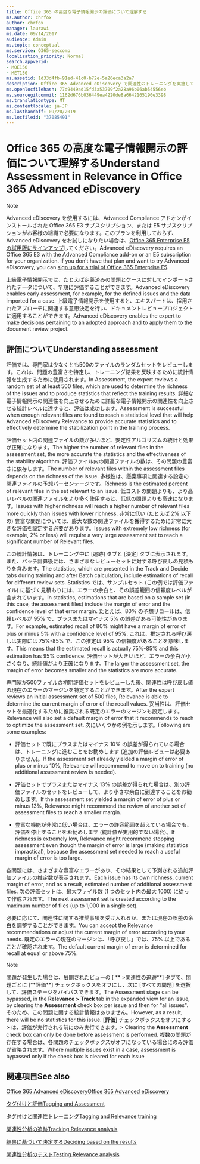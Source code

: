 ```yaml
---
title: Office 365 の高度な電子情報開示の評価について理解する
ms.author: chrfox
author: chrfox
manager: laurawi
ms.date: 09/14/2017
audience: Admin
ms.topic: conceptual
ms.service: O365-seccomp
localization_priority: Normal
search.appverid:
- MOE150
- MET150
ms.assetid: 1d33d4fb-91ed-41c0-b72e-5a26eca3a2a7
description: Office 365 Advanced eDiscovery で関連性のトレーニングを実施して、さまざまな問題があるかどうかを判断するための評価ステージとその役割の概要を説明します。
ms.openlocfilehash: 77d9449ad15fd3a53709f2a28a96b06ab54556eb
ms.sourcegitcommit: 1162d676b036449ea4220de8a6642165190e3398
ms.translationtype: MT
ms.contentlocale: ja-JP
ms.lasthandoff: 09/20/2019
ms.locfileid: "37085491"
---
```

# <a name="understand-assessment-in-relevance-in-office-365-advanced-ediscovery"></a><span data-ttu-id="d9e45-103">Office 365 の高度な電子情報開示の評価について理解する</span><span class="sxs-lookup"><span data-stu-id="d9e45-103">Understand Assessment in Relevance in Office 365 Advanced eDiscovery</span></span>

> [!NOTE]
> <span data-ttu-id="d9e45-p101">Advanced eDiscovery を使用するには、Advanced Compliance アドオンがインストールされた Office 365 E3 サブスクリプション、または E5 サブスクリプションがお客様の組織で必要になります。このプランを利用しておらず、Advanced eDiscovery をお試しになりたい場合は、[Office 365 Enterprise E5 の試用版にサインアップ](https://go.microsoft.com/fwlink/p/?LinkID=698279)してください。</span><span class="sxs-lookup"><span data-stu-id="d9e45-p101">Advanced eDiscovery requires an Office 365 E3 with the Advanced Compliance add-on or an E5 subscription for your organization. If you don't have that plan and want to try Advanced eDiscovery, you can [sign up for a trial of Office 365 Enterprise E5](https://go.microsoft.com/fwlink/p/?LinkID=698279).</span></span> 
  
<span data-ttu-id="d9e45-106">上級電子情報開示では、たとえば定義済みの問題とケースに対してインポートされたデータについて、早期に評価することができます。</span><span class="sxs-lookup"><span data-stu-id="d9e45-106">Advanced eDiscovery enables early assessment, for example, for the defined issues and the data imported for a case.</span></span> <span data-ttu-id="d9e45-107">上級電子情報開示を使用すると、エキスパートは、採用されたアプローチに関連する意思決定を行い、ドキュメントレビュープロジェクトに適用することができます。</span><span class="sxs-lookup"><span data-stu-id="d9e45-107">Advanced eDiscovery enables the expert to make decisions pertaining to an adopted approach and to apply them to the document review project.</span></span>
  
## <a name="understanding-assessment"></a><span data-ttu-id="d9e45-108">評価について</span><span class="sxs-lookup"><span data-stu-id="d9e45-108">Understanding assessment</span></span>

<span data-ttu-id="d9e45-109">評価では、専門家は少なくとも500のファイルのランダムセットをレビューします。これは、問題の豊富さを特定し、トレーニング結果を反映するために統計情報を生成するために使用されます。</span><span class="sxs-lookup"><span data-stu-id="d9e45-109">In Assessment, the expert reviews a random set of at least 500 files, which are used to determine the richness of the issues and to produce statistics that reflect the training results.</span></span> <span data-ttu-id="d9e45-110">詳細な電子情報開示の関連性を向上させるために詳細な電子情報開示の関連性を向上させる統計レベルに達すると、評価は成功します。</span><span class="sxs-lookup"><span data-stu-id="d9e45-110">Assessment is successful when enough relevant files are found to reach a statistical level that will help Advanced eDiscovery Relevance to provide accurate statistics and to effectively determine the stabilization point in the training process.</span></span> 
  
<span data-ttu-id="d9e45-111">評価セット内の関連ファイルの数が多いほど、安定性アルゴリズムの統計と効果が正確になります。</span><span class="sxs-lookup"><span data-stu-id="d9e45-111">The higher the number of relevant files in the assessment set, the more accurate the statistics and the effectiveness of the stability algorithm.</span></span> <span data-ttu-id="d9e45-112">評価ファイル内の関連ファイルの数は、その問題の豊富さに依存します。</span><span class="sxs-lookup"><span data-stu-id="d9e45-112">The number of relevant files within the assessment files depends on the richness of the issue.</span></span> <span data-ttu-id="d9e45-113">多様性は、懸案事項に関連する設定の関連ファイルの予想パーセンテージです。</span><span class="sxs-lookup"><span data-stu-id="d9e45-113">Richness is the estimated percent of relevant files in the set relevant to an issue.</span></span> <span data-ttu-id="d9e45-114">低コストの問題よりも、より高いレベルの関連ファイルをより多く使用すると、低低の問題よりも高速になります。</span><span class="sxs-lookup"><span data-stu-id="d9e45-114">Issues with higher richness will reach a higher number of relevant files more quickly than issues with lower richness.</span></span> <span data-ttu-id="d9e45-115">非常に低い (たとえば 2% 以下の) 豊富な問題については、膨大な数の関連ファイルを獲得するために非常に大きな評価を設定する必要があります。</span><span class="sxs-lookup"><span data-stu-id="d9e45-115">Issues with extremely low richness (for example, 2% or less) will require a very large assessment set to reach a significant number of Relevant files.</span></span>
  
<span data-ttu-id="d9e45-116">この統計情報は、トレーニング中に [追跡] タブと [決定] タブに表示されます。また、バッチ計算後には、さまざまなレビューセットに対する呼び戻しの見積もりを含みます。</span><span class="sxs-lookup"><span data-stu-id="d9e45-116">The statistics, which are presented in the Track and Decide tabs during training and after Batch calculation, include estimations of recall for different review sets.</span></span> <span data-ttu-id="d9e45-117">Statistics では、サンプルセット (この例では評価ファイル) に基づく見積もりには、エラーの余白と、その誤差範囲の信頼度レベルが含まれています。</span><span class="sxs-lookup"><span data-stu-id="d9e45-117">In statistics, estimations that are based on a sample set (in this case, the assessment files) include the margin of error and the confidence level of that error margin.</span></span> <span data-ttu-id="d9e45-118">たとえば、80% の予想リコールは、信頼レベルが 95% で、プラスまたはマイナス 5% の誤差がある可能性があります。</span><span class="sxs-lookup"><span data-stu-id="d9e45-118">For example, estimated recall of 80% might have a margin of error of plus or minus 5% with a confidence level of 95%.</span></span> <span data-ttu-id="d9e45-119">これは、推定される呼び戻しは実際には 75%-85% で、この推定は 95% の信頼度があることを意味します。</span><span class="sxs-lookup"><span data-stu-id="d9e45-119">This means that the estimated recall is actually 75%-85% and this estimation has 95% confidence.</span></span> <span data-ttu-id="d9e45-120">評価セットが大きいほど、エラーの余白が小さくなり、統計値がより正確になります。</span><span class="sxs-lookup"><span data-stu-id="d9e45-120">The larger the assessment set, the margin of error becomes smaller and the statistics are more accurate.</span></span> 
  
<span data-ttu-id="d9e45-121">専門家が500ファイルの初期評価セットをレビューした後、関連性は呼び戻し値の現在のエラーのマージンを特定することができます。</span><span class="sxs-lookup"><span data-stu-id="d9e45-121">After the expert reviews an initial assessment set of 500 files, Relevance is able to determine the current margin of error of the recall values.</span></span> <span data-ttu-id="d9e45-122">妥当性は、評価セットを最適化するために推奨される既定のエラーのマージンも設定します。</span><span class="sxs-lookup"><span data-stu-id="d9e45-122">Relevance will also set a default margin of error that it recommends to reach to optimize the assessment set.</span></span> <span data-ttu-id="d9e45-123">次にいくつかの例を示します。</span><span class="sxs-lookup"><span data-stu-id="d9e45-123">Following are some examples:</span></span>
  
- <span data-ttu-id="d9e45-124">評価セットで既にプラスまたはマイナス 10% の誤差が得られている場合は、トレーニングに進むことをお勧めします (追加の評価レビューは必要ありません)。</span><span class="sxs-lookup"><span data-stu-id="d9e45-124">If the assessment set already yielded a margin of error of plus or minus 10%, Relevance will recommend to move on to training (no additional assessment review is needed).</span></span> 
    
- <span data-ttu-id="d9e45-125">評価セットでプラスまたはマイナス 13% の誤差が得られた場合は、別の評価ファイルのセットをレビューして、より小さな余白に到達することをお勧めします。</span><span class="sxs-lookup"><span data-stu-id="d9e45-125">If the assessment set yielded a margin of error of plus or minus 13%, Relevance might recommend the review of another set of assessment files to reach a smaller margin.</span></span> 
    
- <span data-ttu-id="d9e45-126">豊富な機能が非常に低い場合は、エラーの許容範囲を超えている場合でも、評価を停止することをお勧めします (統計値が実用的でない場合)。</span><span class="sxs-lookup"><span data-stu-id="d9e45-126">If richness is extremely low, Relevance might recommend stopping assessment even though the margin of error is large (making statistics impractical), because the assessment set needed to reach a useful margin of error is too large.</span></span>
    
<span data-ttu-id="d9e45-127">各問題には、さまざまな豊富なエラーがあり、その結果として予測される追加評価ファイルの推定数が表示されます。</span><span class="sxs-lookup"><span data-stu-id="d9e45-127">Each issue has its own richness, current margin of error, and as a result, estimated number of additional assessment files.</span></span> <span data-ttu-id="d9e45-128">次の評価セットは、最大ファイル数 (1 つのセット内の最大 1000) に従って作成されます。</span><span class="sxs-lookup"><span data-stu-id="d9e45-128">The next assessment set is created according to the maximum number of files (up to 1,000 in a single set).</span></span>
  
<span data-ttu-id="d9e45-129">必要に応じて、関連性に関する推奨事項を受け入れるか、または現在の誤差の余白を調整することができます。</span><span class="sxs-lookup"><span data-stu-id="d9e45-129">You can accept the Relevance recommendations or adjust the current margin of error according to your needs.</span></span> <span data-ttu-id="d9e45-130">既定のエラーの現在のマージンは、「呼び戻し」では、75% 以上であることが確認されます。</span><span class="sxs-lookup"><span data-stu-id="d9e45-130">The default current margin of error is determined for recall at equal or above 75%.</span></span>
  
> [!NOTE]
> <span data-ttu-id="d9e45-131">問題が発生した場合は、展開されたビューの [ \*\* \>関連性の追跡**] タブで、問題ごとに [**評価\*\*] チェックボックスをオフにし、次に [すべての問題] を選択して、評価ステージをバイパスできます。</span><span class="sxs-lookup"><span data-stu-id="d9e45-131">The Assessment stage can be bypassed, in the **Relevance \> Track** tab in the expanded view for an issue, by clearing the **Assessment** check box per issue and then for "all issues".</span></span> <span data-ttu-id="d9e45-132">そのため、この問題に関する統計情報はありません。</span><span class="sxs-lookup"><span data-stu-id="d9e45-132">However, as a result, there will be no statistics for this issue.</span></span> <span data-ttu-id="d9e45-133">[**評価**] チェックボックスをオフにする > は、評価が実行される前にのみ実行できます。</span><span class="sxs-lookup"><span data-stu-id="d9e45-133">> Clearing the **Assessment** check box can only be done before assessment is performed.</span></span> <span data-ttu-id="d9e45-134">複数の問題が存在する場合は、各問題のチェックボックスがオフになっている場合にのみ評価が省略されます。</span><span class="sxs-lookup"><span data-stu-id="d9e45-134">Where multiple issues exist in a case, assessment is bypassed only if the check box is cleared for each issue</span></span> 
  
## <a name="see-also"></a><span data-ttu-id="d9e45-135">関連項目</span><span class="sxs-lookup"><span data-stu-id="d9e45-135">See also</span></span>

[<span data-ttu-id="d9e45-136">Office 365 Advanced eDiscovery</span><span class="sxs-lookup"><span data-stu-id="d9e45-136">Office 365 Advanced eDiscovery</span></span>](office-365-advanced-ediscovery.md)
  
[<span data-ttu-id="d9e45-137">タグ付けと評価</span><span class="sxs-lookup"><span data-stu-id="d9e45-137">Tagging and Assessment</span></span>](tagging-and-assessment-in-advanced-ediscovery.md)
  
[<span data-ttu-id="d9e45-138">タグ付けと関連性トレーニング</span><span class="sxs-lookup"><span data-stu-id="d9e45-138">Tagging and Relevance training</span></span>](tagging-and-relevance-training-in-advanced-ediscovery.md)
  
[<span data-ttu-id="d9e45-139">関連性分析の追跡</span><span class="sxs-lookup"><span data-stu-id="d9e45-139">Tracking Relevance analysis</span></span>](track-relevance-analysis-in-advanced-ediscovery.md)
  
[<span data-ttu-id="d9e45-140">結果に基づいて決定する</span><span class="sxs-lookup"><span data-stu-id="d9e45-140">Deciding based on the results</span></span>](decision-based-on-the-results-in-advanced-ediscovery.md)
  
[<span data-ttu-id="d9e45-141">関連性分析のテスト</span><span class="sxs-lookup"><span data-stu-id="d9e45-141">Testing Relevance analysis</span></span>](test-relevance-analysis-in-advanced-ediscovery.md)

